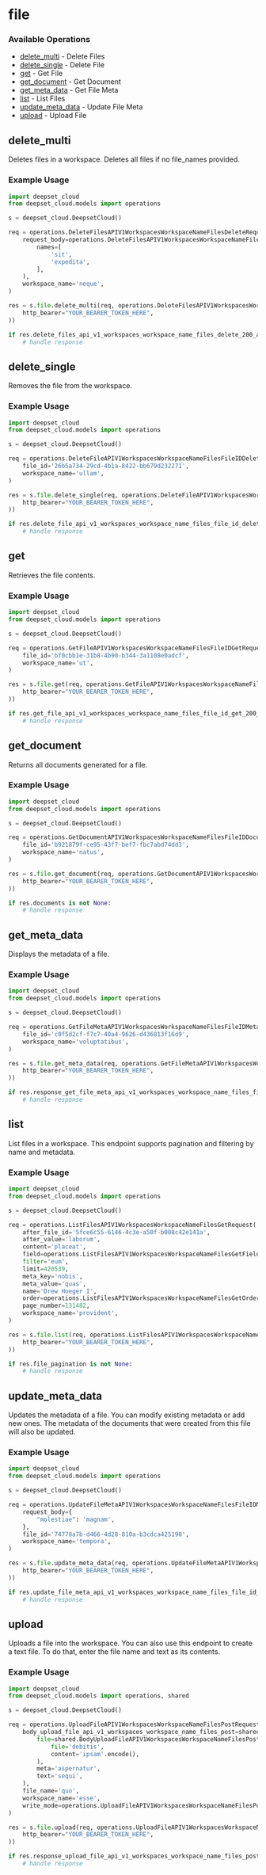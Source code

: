 # file

### Available Operations

* [delete_multi](#delete_multi) - Delete Files
* [delete_single](#delete_single) - Delete File
* [get](#get) - Get File
* [get_document](#get_document) - Get Document
* [get_meta_data](#get_meta_data) - Get File Meta
* [list](#list) - List Files
* [update_meta_data](#update_meta_data) - Update File Meta
* [upload](#upload) - Upload File

## delete_multi

Deletes files in a workspace. Deletes all files if no file_names provided.

### Example Usage

```python
import deepset_cloud
from deepset_cloud.models import operations

s = deepset_cloud.DeepsetCloud()

req = operations.DeleteFilesAPIV1WorkspacesWorkspaceNameFilesDeleteRequest(
    request_body=operations.DeleteFilesAPIV1WorkspacesWorkspaceNameFilesDeleteFileNames(
        names=[
            'sit',
            'expedita',
        ],
    ),
    workspace_name='neque',
)

res = s.file.delete_multi(req, operations.DeleteFilesAPIV1WorkspacesWorkspaceNameFilesDeleteSecurity(
    http_bearer="YOUR_BEARER_TOKEN_HERE",
))

if res.delete_files_api_v1_workspaces_workspace_name_files_delete_200_application_json_any is not None:
    # handle response
```

## delete_single

Removes the file from the workspace.

### Example Usage

```python
import deepset_cloud
from deepset_cloud.models import operations

s = deepset_cloud.DeepsetCloud()

req = operations.DeleteFileAPIV1WorkspacesWorkspaceNameFilesFileIDDeleteRequest(
    file_id='26b5a734-29cd-4b1a-8422-bb679d232271',
    workspace_name='ullam',
)

res = s.file.delete_single(req, operations.DeleteFileAPIV1WorkspacesWorkspaceNameFilesFileIDDeleteSecurity(
    http_bearer="YOUR_BEARER_TOKEN_HERE",
))

if res.delete_file_api_v1_workspaces_workspace_name_files_file_id_delete_200_application_json_any is not None:
    # handle response
```

## get

Retrieves the file contents.

### Example Usage

```python
import deepset_cloud
from deepset_cloud.models import operations

s = deepset_cloud.DeepsetCloud()

req = operations.GetFileAPIV1WorkspacesWorkspaceNameFilesFileIDGetRequest(
    file_id='bf0cbb1e-31b8-4b90-b344-3a1108e0adcf',
    workspace_name='ut',
)

res = s.file.get(req, operations.GetFileAPIV1WorkspacesWorkspaceNameFilesFileIDGetSecurity(
    http_bearer="YOUR_BEARER_TOKEN_HERE",
))

if res.get_file_api_v1_workspaces_workspace_name_files_file_id_get_200_application_json_any is not None:
    # handle response
```

## get_document

Returns all documents generated for a file.

### Example Usage

```python
import deepset_cloud
from deepset_cloud.models import operations

s = deepset_cloud.DeepsetCloud()

req = operations.GetDocumentAPIV1WorkspacesWorkspaceNameFilesFileIDDocumentsGetRequest(
    file_id='b921879f-ce95-43f7-bef7-fbc7abd74dd3',
    workspace_name='natus',
)

res = s.file.get_document(req, operations.GetDocumentAPIV1WorkspacesWorkspaceNameFilesFileIDDocumentsGetSecurity(
    http_bearer="YOUR_BEARER_TOKEN_HERE",
))

if res.documents is not None:
    # handle response
```

## get_meta_data

Displays the metadata of a file.

### Example Usage

```python
import deepset_cloud
from deepset_cloud.models import operations

s = deepset_cloud.DeepsetCloud()

req = operations.GetFileMetaAPIV1WorkspacesWorkspaceNameFilesFileIDMetaGetRequest(
    file_id='c0f5d2cf-f7c7-40a4-9626-d436813f16d9',
    workspace_name='voluptatibus',
)

res = s.file.get_meta_data(req, operations.GetFileMetaAPIV1WorkspacesWorkspaceNameFilesFileIDMetaGetSecurity(
    http_bearer="YOUR_BEARER_TOKEN_HERE",
))

if res.response_get_file_meta_api_v1_workspaces_workspace_name_files_file_id_meta_get is not None:
    # handle response
```

## list

List files in a workspace. This endpoint supports pagination and filtering by name and metadata.

### Example Usage

```python
import deepset_cloud
from deepset_cloud.models import operations

s = deepset_cloud.DeepsetCloud()

req = operations.ListFilesAPIV1WorkspacesWorkspaceNameFilesGetRequest(
    after_file_id='5fce6c55-6146-4c3e-a50f-b008c42e141a',
    after_value='laborum',
    content='placeat',
    field=operations.ListFilesAPIV1WorkspacesWorkspaceNameFilesGetFieldFieldEnum.CREATED_AT,
    filter='eum',
    limit=420539,
    meta_key='nobis',
    meta_value='quas',
    name='Drew Hoeger I',
    order=operations.ListFilesAPIV1WorkspacesWorkspaceNameFilesGetOrderOrderEnum.ASC,
    page_number=131482,
    workspace_name='provident',
)

res = s.file.list(req, operations.ListFilesAPIV1WorkspacesWorkspaceNameFilesGetSecurity(
    http_bearer="YOUR_BEARER_TOKEN_HERE",
))

if res.file_pagination is not None:
    # handle response
```

## update_meta_data

Updates the metadata of a file. You can modify existing metadata or add new ones. The metadata of the documents that were created
from this file will also be updated.

### Example Usage

```python
import deepset_cloud
from deepset_cloud.models import operations

s = deepset_cloud.DeepsetCloud()

req = operations.UpdateFileMetaAPIV1WorkspacesWorkspaceNameFilesFileIDMetaPutRequest(
    request_body={
        "molestiae": 'magnam',
    },
    file_id='74778a7b-d466-4d28-810a-b3cdca425190',
    workspace_name='tempora',
)

res = s.file.update_meta_data(req, operations.UpdateFileMetaAPIV1WorkspacesWorkspaceNameFilesFileIDMetaPutSecurity(
    http_bearer="YOUR_BEARER_TOKEN_HERE",
))

if res.update_file_meta_api_v1_workspaces_workspace_name_files_file_id_meta_put_200_application_json_any is not None:
    # handle response
```

## upload

Uploads a file into the workspace. You can also use this endpoint to create a text file. To do that, enter the file name and text as its contents.

### Example Usage

```python
import deepset_cloud
from deepset_cloud.models import operations, shared

s = deepset_cloud.DeepsetCloud()

req = operations.UploadFileAPIV1WorkspacesWorkspaceNameFilesPostRequest(
    body_upload_file_api_v1_workspaces_workspace_name_files_post=shared.BodyUploadFileAPIV1WorkspacesWorkspaceNameFilesPost(
        file=shared.BodyUploadFileAPIV1WorkspacesWorkspaceNameFilesPostFile(
            file='debitis',
            content='ipsam'.encode(),
        ),
        meta='aspernatur',
        text='sequi',
    ),
    file_name='quo',
    workspace_name='esse',
    write_mode=operations.UploadFileAPIV1WorkspacesWorkspaceNameFilesPostWriteModeFileWriteModeEnumEnum.FAIL,
)

res = s.file.upload(req, operations.UploadFileAPIV1WorkspacesWorkspaceNameFilesPostSecurity(
    http_bearer="YOUR_BEARER_TOKEN_HERE",
))

if res.response_upload_file_api_v1_workspaces_workspace_name_files_post is not None:
    # handle response
```
